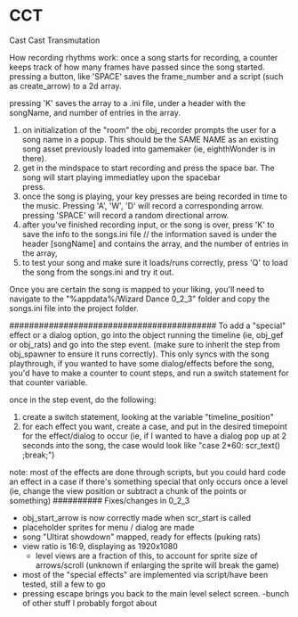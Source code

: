 # CCT
Cast Cast Transmutation

How recording rhythms work:
once a song starts for recording, a counter keeps track of how many frames have passed since the song started.
pressing a button, like 'SPACE' saves the frame_number and a script (such as create_arrow) to a 2d array.

pressing 'K' saves the array to a .ini file, under a header with the songName, and number of entries in the array.

1. on initialization of the "room" the obj_recorder prompts the user for a song name in a popup.
   This should be the SAME NAME as an existing song asset previously loaded into gamemaker (ie, eighthWonder is in there).
2. get in the mindspace to start recording and press the space bar. The song will start playing immediatley upon the spacebar   
   press.
3. once the song is playing, your key presses are being recorded in time to the music. Pressing 'A', 'W', 'D'
   will record a corresponding arrow. pressing 'SPACE' will record a random directional arrow.
4. after you've finished recording input, or the song is over, press 'K' to save the info to the songs.ini file 
   // the information saved is under the header [songName] and contains the array, and the number of entries in the array,
5. to test your song and make sure it loads/runs correctly, press 'Q' to load the song from the songs.ini and try it out.

Once you are certain the song is mapped to your liking, you'll need to navigate to the "%appdata%/Wizard Dance 0_2_3" folder and copy the songs.ini file into the project folder. 


##########################################
To add a "special" effect or a dialog option, go into the object running the timeline (ie, obj_gef or obj_rats) and go into the step event. (make sure to inherit the step from obj_spawner to ensure it runs correctly). This only syncs with the song playthrough, if you wanted to have some dialog/effects before the song, you'd have to make a counter to count steps, and run a switch statement for that counter variable.

once in the step event, do the following:
1. create a switch statement, looking at the variable "timeline_position"
2. for each effect you want, create a case, and put in the desired timepoint for the effect/dialog to occur (ie, if I wanted to have a dialog pop up at 2 seconds into the song, the case would look like "case 2*60:   scr_text(<the stuff in scr text>)    ;break;")

note: most of the effects are done through scripts, but you could hard code an effect in a case if there's something special that only occurs once a level (ie, change the view position or subtract a chunk of the points or something)
##########
Fixes/changes in 0_2_3
- obj_start_arrow is now correctly made when scr_start is called
- placeholder sprites for menu / dialog are made
- song "Ultirat showdown" mapped, ready for effects (puking rats)
- view ratio is 16:9, displaying as 1920x1080
   - level views are a fraction of this, to account for sprite size of arrows/scroll (unknown if enlarging the sprite will break the  game)
- most of the "special effects" are implemented via script/have been tested, still a few to go
- pressing escape brings you back to the main level select screen.
-bunch of other stuff I probably forgot about
